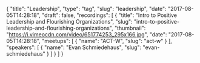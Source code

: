 {
  "title": "Leadership",
  "type": "tag",
  "slug": "leadership",
  "date": "2017-08-05T14:28:18",
  "draft": false,
  "recordings": [
    {
      "title": "Intro to Positive Leadership and Flourishing Organizations",
      "slug": "intro-to-positive-leadership-and-flourishing-organizations",
      "thumbnail": "https://i.vimeocdn.com/video/651774253_295x166.jpg",
      "date": "2017-08-05T14:28:18",
      "meetups": [
        {
          "name": "ACT-W",
          "slug": "act-w"
        }
      ],
      "speakers": [
        {
          "name": "Evan Schmiedehaus",
          "slug": "evan-schmiedehaus"
        }
      ]
    }
  ]
}